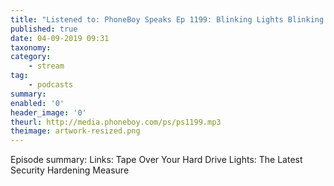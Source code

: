 ```yaml
---
title: "Listened to: PhoneBoy Speaks Ep 1199: Blinking Lights Blinking Data"
published: true
date: 04-09-2019 09:31
taxonomy:
category:
	- stream
tag:
	- podcasts
summary:
enabled: '0'
header_image: '0'
theurl: http://media.phoneboy.com/ps/ps1199.mp3
theimage: artwork-resized.png
--- 
```

Episode summary: Links: Tape Over Your Hard Drive Lights: The Latest Security Hardening Measure
